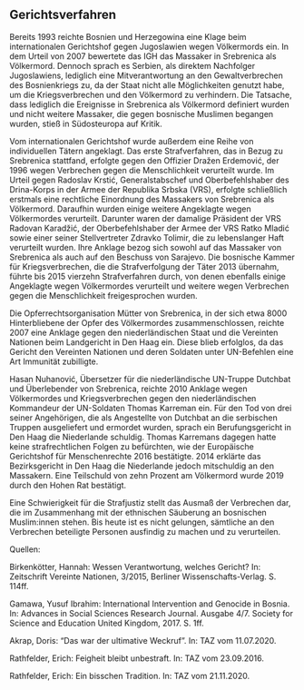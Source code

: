 ## Gerichtsverfahren
Bereits 1993 reichte Bosnien und Herzegowina eine Klage beim internationalen Gerichtshof gegen Jugoslawien wegen Völkermords ein. In dem Urteil von 2007 bewertete das IGH das Massaker in Srebrenica als Völkermord. Dennoch sprach es Serbien, als direktem Nachfolger Jugoslawiens, lediglich eine Mitverantwortung an den Gewaltverbrechen des Bosnienkriegs zu, da der Staat nicht alle Möglichkeiten genutzt habe, um die Kriegsverbrechen und den Völkermord zu verhindern. Die Tatsache, dass lediglich die Ereignisse in Srebrenica als Völkermord definiert wurden und nicht weitere Massaker, die gegen bosnische Muslimen begangen wurden, stieß in Südosteuropa auf Kritik.

Vom internationalen Gerichtshof wurde außerdem eine Reihe von individuellen Tätern angeklagt. Das erste Strafverfahren, das in Bezug zu Srebrenica stattfand, erfolgte gegen den Offizier Dražen Erdemović, der 1996 wegen Verbrechen gegen die Menschlichkeit verurteilt wurde. Im Urteil gegen Radoslav Krstić, Generalstabschef und Oberbefehlshaber des Drina-Korps in der Armee der Republika Srbska (VRS), erfolgte schließlich erstmals eine rechtliche Einordnung des Massakers von Srebrenica als Völkermord. Daraufhin wurden einige weitere Angeklagte wegen Völkermordes verurteilt. Darunter waren der damalige Präsident der VRS Radovan Karadžić, der Oberbefehlshaber der Armee der VRS Ratko Mladić sowie einer seiner Stellvertreter Zdravko Tolimir, die zu lebenslanger Haft verurteilt wurden. Ihre Anklage bezog sich sowohl auf das Massaker von Srebrenica als auch auf den Beschuss von Sarajevo. Die bosnische Kammer für Kriegsverbrechen, die die Strafverfolgung der Täter 2013 übernahm, führte bis 2015 vierzehn Strafverfahren durch, von denen ebenfalls einige Angeklagte wegen Völkermordes verurteilt und weitere wegen Verbrechen gegen die Menschlichkeit freigesprochen wurden.

Die Opferrechtsorganisation Mütter von Srebrenica, in der sich etwa 8000 Hinterbliebene der Opfer des Völkermordes zusammenschlossen, reichte 2007 eine Anklage gegen den niederländischen Staat und die Vereinten Nationen beim Landgericht in Den Haag ein. Diese blieb erfolglos, da das Gericht den Vereinten Nationen und deren Soldaten unter UN-Befehlen eine Art Immunität zubilligte.

Hasan Nuhanović, Übersetzer für die niederländische UN-Truppe Dutchbat und Überlebender von Srebrenica, reichte 2010 Anklage wegen Völkermordes und Kriegsverbrechen gegen den niederländischen Kommandeur der UN-Soldaten Thomas Karreman ein. Für den Tod von drei seiner Angehörigen, die als Angestellte von Dutchbat an die serbischen Truppen ausgeliefert und ermordet wurden, sprach ein Berufungsgericht in Den Haag die Niederlande schuldig. Thomas Karremans dagegen hatte keine strafrechtlichen Folgen zu befürchten, wie der Europäische Gerichtshof für Menschenrechte 2016 bestätigte.
2014 erklärte das Bezirksgericht in Den Haag die Niederlande jedoch mitschuldig an den Massakern. Eine Teilschuld von zehn Prozent am Völkermord wurde 2019 durch den Hohen Rat bestätigt.

Eine Schwierigkeit für die Strafjustiz stellt das Ausmaß der Verbrechen dar, die im Zusammenhang mit der ethnischen Säuberung an bosnischen Muslim:innen stehen. Bis heute ist es nicht gelungen, sämtliche an den Verbrechen beteiligte Personen ausfindig zu machen und zu verurteilen.

Quellen:

Birkenkötter, Hannah: Wessen Verantwortung, welches Gericht? In: Zeitschrift Vereinte Nationen, 3/2015, Berliner Wissenschafts-Verlag. S. 114ff.

Gamawa, Yusuf Ibrahim: International Intervention and Genocide in Bosnia. In: Advances in Social Sciences Research Journal. Ausgabe 4/7. Society for Science and Education United Kingdom, 2017. S. 1ff.

Akrap, Doris: “Das war der ultimative Weckruf”. In: TAZ vom 11.07.2020.

Rathfelder, Erich: Feigheit bleibt unbestraft. In: TAZ vom 23.09.2016.

Rathfelder, Erich: Ein bisschen Tradition. In: TAZ vom 21.11.2020.

